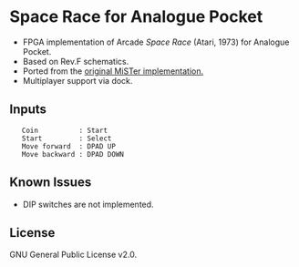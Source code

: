# Space Race for Analogue Pocket

+ FPGA implementation of Arcade _Space Race_ (Atari, 1973) for Analogue Pocket.
+ Based on Rev.F schematics.
+ Ported from the [original MiSTer implementation.](https://github.com/MiSTer-devel/Arcade-SpaceRace_MiSTer)
+ Multiplayer support via dock.

## Inputs
```
   Coin          : Start
   Start         : Select
   Move forward  : DPAD UP
   Move backward : DPAD DOWN
```

## Known Issues

+ DIP switches are not implemented.

## License

GNU General Public License v2.0.